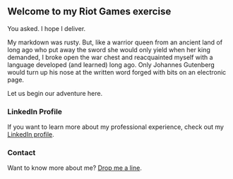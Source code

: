 ## Welcome to my Riot Games exercise

You asked. I hope I deliver.

My markdown was rusty. But, like a warrior queen from an ancient land of long ago who put away the sword she would only yield when her king demanded, I broke open the war chest and reacquainted myself with a language developed (and learned) long ago. Only Johannes Gutenberg would turn up his nose at the written word forged with bits on an electronic page. 

Let us begin our adventure here.

### LinkedIn Profile

If you want to learn more about my professional experience, check out my [LinkedIn profile](https://www.linkedin.com/in/angela-nielsen-a392aa1).

### Contact

Want to know more about me? [Drop me a line](mailto:angelaf.nielsen@gmail.com).
